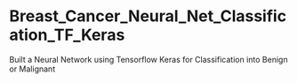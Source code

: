 # Breast_Cancer_Neural_Net_Classification_TF_Keras
Built a Neural Network using Tensorflow Keras for Classification into Benign or Malignant   
